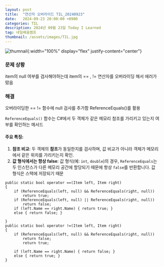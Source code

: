 ```yaml
---
layout: post
title:  "연산자 오버라이드 TIL_20240923"
date:   2024-09-23 20:00:00 +0900
categories: TIL
description: 2024년 09월 23일 Today I Learned
tag: 내일배움캠프
thumbnail: /assets/images/TIL.jpg
---
```


![thumnail]({{page.tilthumbnail}}){:width="100%" display="flex" justify-content="center"}


### 문제 상황
item의 null 여부를 검사해야하는데 item의 == , != 연산자를 오버라이딩 해서 에러가 떴음
### 해결
오버라이딩한 == != 함수에 null 검사를 추가함
ReferenceEquals()를 활용

`ReferenceEquals()` 함수는 C#에서 두 객체가 같은 메모리 참조를 가리키고 있는지 여부를 확인하는 메서드

#### 주요 특징:
1. **참조 비교**: 두 객체의 **참조**가 동일한지를 검사하며, 값 비교가 아니라 객체가 메모리에서 같은 위치를 가리키는지 확인.
2. **값 형식에서는 항상 false**: 값 형식(예: `int`, `double`)의 경우, `ReferenceEquals`는 두 인스턴스가 다른 메모리 공간에 할당되기 때문에 항상 `false`를 반환합니다. 값 형식은 스택에 저장되기 때문   

```Csharp
public static bool operator ==(Item left, Item right)
{
    if (ReferenceEquals(left, null) && ReferenceEquals(right, null))
        return true;
    if (ReferenceEquals(left, null) || ReferenceEquals(right, null))
        return false;
    if (left.Name == right.Name) { return true; }
    else { return false; }

}
public static bool operator !=(Item left, Item right)
{
    if (ReferenceEquals(left, null) && ReferenceEquals(right, null))
        return false;
        return true;

    if (left.Name == right.Name) { return false; }
    else { return true; }
}
		
```
		